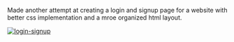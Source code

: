 Made another attempt at creating a login and signup page for a website with better css implementation and a mroe organized html layout.

<a href="https://ibb.co/Cw35GwS"><img src="https://i.ibb.co/9pk95pd/login-signup.jpg" alt="login-signup" border="0"></a>
